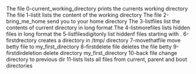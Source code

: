 The file 0-current_working_directory prints the currents working directory
The file 1-listit lists the content of the working directory
The file 2-bring_me_home send you to your home directory
The 3-listfiles list the contents of current directory in long format
The 4-listmorefiles lists hidden files in long format
the 5-listfilesdigitonly list hiddenf files starting with .
6-firstdrectory creates a directory in /tmp/ directory
7-movethatfile move betty file to my_first_directory
8-firstdelete file deletes the file betty
9-firstdirdeletion delete directory my_first_directory
10-back file change directory to previous dir
11-lists lists all files from current, parent and boot directories
